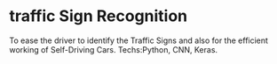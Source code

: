 # traffic Sign Recognition
To ease the driver to identify the Traffic Signs and also for the efficient working of Self-Driving Cars.
Techs:Python, CNN, Keras.
